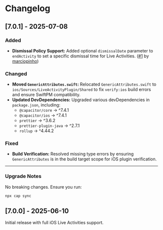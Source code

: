 # Changelog

## [7.0.1] - 2025-07-08

### Added

- **Dismissal Policy Support:** Added optional `dismissalDate` parameter to `endActivity` to set a specific dismissal time for Live Activities. ([#1](https://github.com/kisimediaDE/capacitor-live-activity/pull/1) by [marciopinho](https://github.com/marciopinho))

### Changed

- **Moved `GenericAttributes.swift`:** Relocated `GenericAttributes.swift` to `ios/Sources/LiveActivityPlugin/Shared` to fix `verify:ios` build errors and ensure SwiftPM compatibility.
- **Updated DevDependencies:** Upgraded various devDependencies in `package.json`, including:
  - `@capacitor/core` → ^7.4.1
  - `@capacitor/ios` → ^7.4.1
  - `prettier` → ^3.6.2
  - `prettier-plugin-java` → ^2.7.1
  - `rollup` → ^4.44.2

### Fixed

- **Build Verification:** Resolved missing type errors by ensuring `GenericAttributes` is in the build target scope for iOS plugin verification.

---

### Upgrade Notes

No breaking changes. Ensure you run:

```bash
npx cap sync
```

## [7.0.0] - 2025-06-10

Initial release with full iOS Live Activities support.
